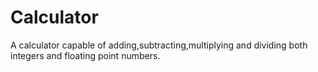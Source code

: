 # Calculator
A calculator capable of adding,subtracting,multiplying and dividing both integers and floating point numbers.